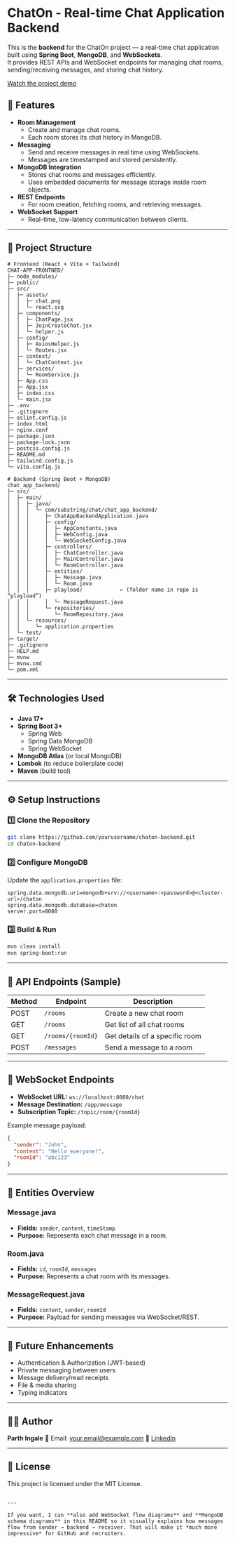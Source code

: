 # ChatOn - Real-time Chat Application Backend

This is the **backend** for the ChatOn project — a real-time chat application built using **Spring Boot**, **MongoDB**, and **WebSockets**.  
It provides REST APIs and WebSocket endpoints for managing chat rooms, sending/receiving messages, and storing chat history.

[Watch the project demo](https://drive.google.com/file/d/1O_viOp2D-XCe7DUijoIgtat5rdrHwc7e/view?usp=sharing)

## 📌 Features
- **Room Management**
  - Create and manage chat rooms.
  - Each room stores its chat history in MongoDB.
- **Messaging**
  - Send and receive messages in real time using WebSockets.
  - Messages are timestamped and stored persistently.
- **MongoDB Integration**
  - Stores chat rooms and messages efficiently.
  - Uses embedded documents for message storage inside room objects.
- **REST Endpoints**
  - For room creation, fetching rooms, and retrieving messages.
- **WebSocket Support**
  - Real-time, low-latency communication between clients.

---

## 📂 Project Structure
```
# Frontend (React + Vite + Tailwind)
CHAT-APP-FRONTNED/
├─ node_modules/
├─ public/
├─ src/
│  ├─ assets/
│  │  ├─ chat.png
│  │  └─ react.svg
│  ├─ components/
│  │  ├─ ChatPage.jsx
│  │  ├─ JoinCreateChat.jsx
│  │  └─ helper.js
│  ├─ config/
│  │  ├─ AxiosHelper.js
│  │  └─ Routes.jsx
│  ├─ context/
│  │  └─ ChatContext.jsx
│  ├─ services/
│  │  └─ RoomService.js
│  ├─ App.css
│  ├─ App.jsx
│  ├─ index.css
│  └─ main.jsx
├─ .env
├─ .gitignore
├─ eslint.config.js
├─ index.html
├─ nginx.conf
├─ package.json
├─ package-lock.json
├─ postcss.config.js
├─ README.md
├─ tailwind.config.js
└─ vite.config.js

# Backend (Spring Boot + MongoDB)
chat_app_backend/
├─ src/
│  ├─ main/
│  │  ├─ java/
│  │  │  └─ com/substring/chat/chat_app_backend/
│  │  │     ├─ ChatAppBackendApplication.java
│  │  │     ├─ config/
│  │  │     │  ├─ AppConstants.java
│  │  │     │  ├─ WebConfig.java
│  │  │     │  └─ WebSocketConfig.java
│  │  │     ├─ controllers/
│  │  │     │  ├─ ChatController.java
│  │  │     │  ├─ MainController.java
│  │  │     │  └─ RoomController.java
│  │  │     ├─ entities/
│  │  │     │  ├─ Message.java
│  │  │     │  └─ Room.java
│  │  │     ├─ playload/            ← (folder name in repo is “playload”)
│  │  │     │  └─ MessageRequest.java
│  │  │     └─ repositories/
│  │  │        └─ RoomRepository.java
│  │  └─ resources/
│  │     └─ application.properties
│  └─ test/
├─ target/
├─ .gitignore
├─ HELP.md
├─ mvnw
├─ mvnw.cmd
└─ pom.xml

````

---

## 🛠️ Technologies Used
- **Java 17+**
- **Spring Boot 3+**
  - Spring Web
  - Spring Data MongoDB
  - Spring WebSocket
- **MongoDB Atlas** (or local MongoDB)
- **Lombok** (to reduce boilerplate code)
- **Maven** (build tool)

---

## ⚙️ Setup Instructions

### 1️⃣ Clone the Repository
```bash
git clone https://github.com/yourusername/chaton-backend.git
cd chaton-backend
````

### 2️⃣ Configure MongoDB

Update the `application.properties` file:

```properties
spring.data.mongodb.uri=mongodb+srv://<username>:<password>@<cluster-url>/chaton
spring.data.mongodb.database=chaton
server.port=8080
```

### 3️⃣ Build & Run

```bash
mvn clean install
mvn spring-boot:run
```

---

## 📡 API Endpoints (Sample)

| Method | Endpoint          | Description                    |
| ------ | ----------------- | ------------------------------ |
| POST   | `/rooms`          | Create a new chat room         |
| GET    | `/rooms`          | Get list of all chat rooms     |
| GET    | `/rooms/{roomId}` | Get details of a specific room |
| POST   | `/messages`       | Send a message to a room       |

---

## 🔌 WebSocket Endpoints

* **WebSocket URL:** `ws://localhost:8080/chat`
* **Message Destination:** `/app/message`
* **Subscription Topic:** `/topic/room/{roomId}`

Example message payload:

```json
{
  "sender": "John",
  "content": "Hello everyone!",
  "roomId": "abc123"
}
```

---

## 📜 Entities Overview

### Message.java

* **Fields:** `sender`, `content`, `timeStamp`
* **Purpose:** Represents each chat message in a room.

### Room.java

* **Fields:** `id`, `roomId`, `messages`
* **Purpose:** Represents a chat room with its messages.

### MessageRequest.java

* **Fields:** `content`, `sender`, `roomId`
* **Purpose:** Payload for sending messages via WebSocket/REST.

---

## 🚀 Future Enhancements

* Authentication & Authorization (JWT-based)
* Private messaging between users
* Message delivery/read receipts
* File & media sharing
* Typing indicators

---

## 👨‍💻 Author

**Parth Ingale**
📧 Email: [your.email@example.com](mailto:your.email@example.com)
🔗 [LinkedIn](https://linkedin.com/in/your-linkedin)

---

## 📜 License

This project is licensed under the MIT License.

```

---

If you want, I can **also add WebSocket flow diagrams** and **MongoDB schema diagrams** in this README so it visually explains how messages flow from sender → backend → receiver. That will make it *much more impressive* for GitHub and recruiters.
```
